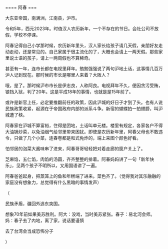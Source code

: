 ==== 阿春 ===

大东亚帝国，南满洲，江南县，沪市。

令和5年，西元2023年。时值汉人农历新年，一个不存在的节日。会社公司不放假，学校不停课。

阿春记得自己小学那时候，农历新年里头，汉人家长给孩子请几天假，亲朋好友走动走动，还是常见的。自己家属于很主流化的了，大概也会请上一两天假。那些家里说土语的孩子，请上一两周假也不算稀奇。

甚至有一年，连市长都在电视里拜年。勉勉强强说了两句沪地土话，这事情几百万沪人记到现在。那时候的市长是哪里人来着？大阪人？

哦，是了。那时候沪市市长是伊志良，人称阿良。电视拜年不久，便因贪污受贿，锒铛入狱，判了20年。这是平成18年的事情，也就是是15年前了。

或许是新官上任，必定要推翻前任的政策，因此沪城的好日子才到了头。也有人说民族政策收紧，起源在于帝国政府内部的派系斗争。新宿的蝴蝶拍一拍翅膀，叫沪城遭了秧。

阿春家在沪城不算富裕，住得是团地，土话叫单元楼。楼里有规定，各家各户不得大油锅炒菜，以免油烟气给邻里带来困扰。即使是农历新年里，阿春父母也不敢违令，只做了几个小菜，连春卷都是和式免炸的，端上来图个颜色好看。

怕邻居的泡菜大酱味串了进来，阿春哥哥轻轻把对着走廊的窗户关上了。

芝麻馅，五仁馅，肉馅的汤圆，齐齐整整的排着。阿春妈妈讲了一句「新年快乐」，见两个孩子不明所以，又用国语讲了一遍。

阿春爸爸起身，把蒸笼上的鱼和年糕端了进来。菜色齐了。（觉得我对其乐融融的家庭没有想象力，总觉得有什么黑暗的事情发声）

（

民族矛盾，疆回外逃东突国。

想象70年前如果美苏胜利。阿大：没戏，当时美苏紧张。春子：易北河会师。妈：春子去了内地，离了家，说话要谨慎

去了台湾会当成恐怖分子

）
